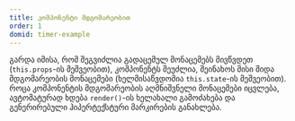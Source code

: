 ```yaml
---
title: კომპონენტი მდგომარეობით
order: 1
domid: timer-example
---
```


გარდა იმისა, რომ შეგვიძლია გადაცემულ მონაცემებს მივწვდეთ (`this.props`-ის მეშვეობით), კომპონენტს შეუძლია, შეინახოს მისი შიდა მდგომარეობის მონაცემები (ხელმისაწვდომია `this.state`-ის მეშვეობით). როცა კომპონენტის მდგომარეობის აღმნიშვნელი მონაცემები იცვლება, ავტომატურად ხდება `render()`-ის ხელახალი გამოძახება და გენერირებული ჰიპერტექსტური მარკირების განახლება.